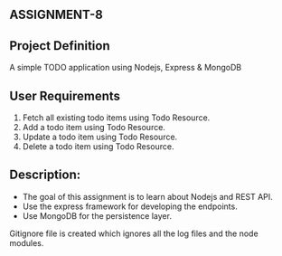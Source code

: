 ##                                    ASSIGNMENT-8 

## Project Definition 
A simple TODO application using Nodejs, Express & MongoDB

## User Requirements
1. Fetch all existing todo items using Todo Resource.
2. Add a todo item using Todo Resource.
3. Update a todo item using Todo Resource.
4. Delete a todo item using Todo Resource.

## Description:
- The goal of this assignment is to learn about Nodejs and REST API.
- Use the express framework for developing the endpoints.
- Use MongoDB for the persistence layer.

Gitignore file is created which ignores all the log files and the node modules.